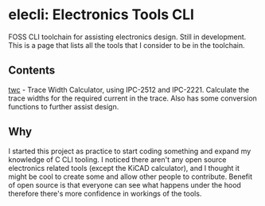 # elecli: Electronics Tools CLI
FOSS CLI toolchain for assisting electronics design. Still in development. This is a page that lists all the tools that I consider to be in the toolchain.

## Contents
[twc](https://github.com/ymich9963/twc) - Trace Width Calculator, using IPC-2512 and IPC-2221. Calculate the trace widths for the required current in the trace. Also has some conversion functions to further assist design.

## Why
I started this project as practice to start coding something and expand my knowledge of C CLI tooling. I noticed there aren't any open source electronics related tools (except the KiCAD calculator), and I thought it might be cool to create some and allow other people to contribute. Benefit of open source is that everyone can see what happens under the hood therefore there's more confidence in workings of the tools. 

